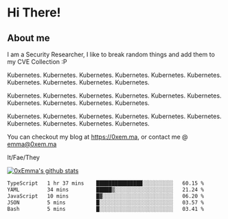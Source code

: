 # Hi There!

## About me
I am a Security Researcher, I like to break random things and add them to my CVE Collection :P 

Kubernetes. Kubernetes. Kubernetes. Kubernetes. Kubernetes. Kubernetes. Kubernetes. Kubernetes. Kubernetes. Kubernetes.

Kubernetes. Kubernetes. Kubernetes. Kubernetes. Kubernetes. Kubernetes. Kubernetes. Kubernetes. Kubernetes. Kubernetes.

Kubernetes. Kubernetes. Kubernetes. Kubernetes. Kubernetes. Kubernetes. Kubernetes. Kubernetes. Kubernetes. Kubernetes.

You can checkout my blog at https://0xem.ma, or contact me @ [emma@0xem.ma](mailto:emma@0xem.ma)

It/Fae/They

[![0xEmma's github stats](https://github-readme-stats.vercel.app/api?username=0xEmma&count_private=true&show_icons=true&theme=gruvbox)](https://github.com/0xEmma)
<!--START_SECTION:waka-->

```txt
TypeScript   1 hr 37 mins    ███████████████░░░░░░░░░░   60.15 %
YAML         34 mins         █████▒░░░░░░░░░░░░░░░░░░░   21.24 %
JavaScript   10 mins         █▓░░░░░░░░░░░░░░░░░░░░░░░   06.20 %
JSON         5 mins          █░░░░░░░░░░░░░░░░░░░░░░░░   03.57 %
Bash         5 mins          █░░░░░░░░░░░░░░░░░░░░░░░░   03.41 %
```

<!--END_SECTION:waka-->
